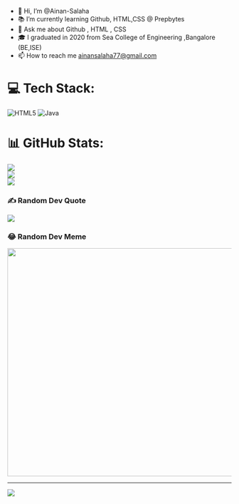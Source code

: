 - 👋 Hi, I’m @Ainan-Salaha
- 📚 I’m currently learning Github, HTML,CSS @ Prepbytes
- 👀  Ask me about Github , HTML , CSS
- 🎓 I graduated in 2020 from Sea College of Engineering ,Bangalore (BE,ISE)
- 📫 How to reach me ainansalaha77@gmail.com

# 💻 Tech Stack:
![HTML5](https://img.shields.io/badge/html5-%23E34F26.svg?style=flat&logo=html5&logoColor=white) ![Java](https://img.shields.io/badge/java-%23ED8B00.svg?style=flat&logo=java&logoColor=white)
# 📊 GitHub Stats:
![](https://github-readme-stats.vercel.app/api?username=Ainan-Salaha&theme=midnight-purple&hide_border=false&include_all_commits=true&count_private=true)<br/>
![](https://github-readme-streak-stats.herokuapp.com/?user=Ainan-Salaha&theme=midnight-purple&hide_border=false)<br/>
![](https://github-readme-stats.vercel.app/api/top-langs/?username=Ainan-Salaha&theme=midnight-purple&hide_border=false&include_all_commits=true&count_private=true&layout=compact)

### ✍️ Random Dev Quote
![](https://quotes-github-readme.vercel.app/api?type=horizontal&theme=radical)

### 😂 Random Dev Meme
<img src="https://random-memer.herokuapp.com/" width="512px"/>

---
[![](https://visitcount.itsvg.in/api?id=Ainan-Salaha&icon=5&color=5)](https://visitcount.itsvg.in)
<!---
Ainan-Salaha/Ainan-Salaha is a ✨ special ✨ repository because its `README.md` (this file) appears on your GitHub profile.
You can click the Preview link to take a look at your changes.
--->

